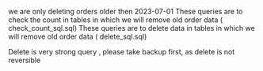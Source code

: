 we are only deleting orders older then 2023-07-01
These queries are to check the count in tables in which we will remove old order data ( check_count_sql.sql)
These queries are to delete data in tables in which we will remove old order data ( delete_sql.sql)

Delete is very strong query , please take backup first, as delete is not reversible 
